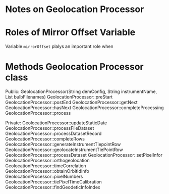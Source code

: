 # Notes on Geolocation Processor


# Roles of Mirror Offset Variable

Variable `mirrorOffset` plalys an important role when



# Methods Geolocation Processor class


Public:
GeolocationProcessor(String demConfig, String instrumentName, List<String> bulbFilenames)
GeolocationProcessor::preStart
GeolocationProcessor::postEnd
GeolocationProcessor::getNext
GeolocationProcessor::hasNext
GeolocationProcessor::completeProcessing
GeolocationProcessor::process


Private:
GeolocationProcessor::updateStaticDate
GeolocationProcessor::processFileDataset
GeolocationProcessor::processDatasetRecord
GeolocationProcessor::completeRows
GeolocationProcessor::generateInstrumentTiepointRow
GeolocationProcessor::geolocateInstrumentTiePointRow
GeolocationProcessor::processDataset
GeolocationProcessor::setPixelInfor
GeolocationProcessor::orthogeolocation
GeolocationProcessor::timeCorrelation
GeolocationProcessor::obtainOrbitIdInfo
GeolocationProcessor::pixelNumbers
GeolocationProcessor::tiePixelTimeCalibration
GeolocationProcessor::findGeodeticInfoIndex


